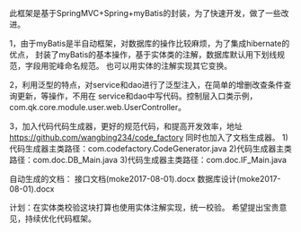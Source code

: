 此框架是基于SpringMVC+Spring+myBatis的封装，为了快速开发，做了一些改进。

1，由于myBatis是半自动框架，对数据库的操作比较麻烦，为了集成hibernate的优点，
   封装了myBatis的基本操作，基于实体类的注解，数据库默认用下划线规范，字段用驼峰命名规范。
   也可以用实体的注解实现其它变换。
   
2，利用泛型的特点，对service和dao进行了泛型注入，在简单的增删改查条件查询更新，等操作，不用在
   service和dao中写代码。控制层入口类示例，com.qk.core.module.user.web.UserController。
   
3，加入代码代码生成器，更好的规范代码，和提高开发效率，地址 https://github.com/wangbing234/code_factory
   同时也加入了文档生成器。
	1)代码生成器主类路径：com.codefactory.CodeGenerator.java
	2)代码生成器主类路径：com.doc.DB_Main.java
	3)代码生成器主类路径：com.doc.IF_Main.java

自动生成的文档：
接口文档(moke2017-08-01).docx
数据库设计(moke2017-08-01).docx

计划：在实体类校验这块打算也使用实体注解实现，统一校验。
	希望提出宝贵意见，持续优化代码框架。
